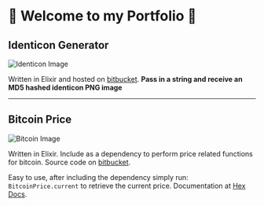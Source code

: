 # :large_orange_diamond: Welcome to my Portfolio :large_orange_diamond:

## Identicon Generator

![Identicon Image](https://i.imgur.com/CFVt84cs.png)

Written in Elixir and hosted on [bitbucket](https://bitbucket.org/EssenceOfChaos/identicon).
**Pass in a string and receive an MD5 hashed identicon PNG image**

---

## Bitcoin Price

![Bitcoin Image](https://i.imgur.com/XVMWJW8s.jpg)

Written in Elixir. Include as a dependency to perform price related functions for bitcoin. Source code on [bitbucket](https://bitbucket.org/EssenceOfChaos/bitcoin_price).

Easy to use, after including the dependency simply run: `BitcoinPrice.current` to retrieve the current price. Documentation at [Hex Docs](https://hexdocs.pm/bitcoin_price/BitcoinPrice.html).
